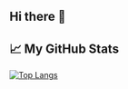 ## Hi there 👋

## &#x1f4c8; My GitHub Stats
[![Top Langs](https://github-readme-stats.vercel.app/api/top-langs/?username=azrapp&hide=java,html,css&theme=radical)](https://github.com/anuraghazra/github-readme-stats)
